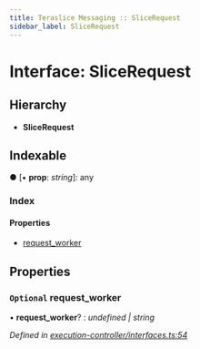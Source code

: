 ```yaml
---
title: Teraslice Messaging :: SliceRequest
sidebar_label: SliceRequest
---
```


# Interface: SliceRequest

## Hierarchy

* **SliceRequest**

## Indexable

● \[▪ **prop**: *string*\]: any

### Index

#### Properties

* [request_worker](slicerequest.md#optional-request_worker)

## Properties

### `Optional` request_worker

• **request_worker**? : *undefined | string*

*Defined in [execution-controller/interfaces.ts:54](https://github.com/terascope/teraslice/blob/6e018493/packages/teraslice-messaging/src/execution-controller/interfaces.ts#L54)*
